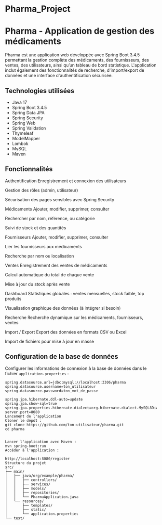 # Pharma_Project
# Pharma - Application de gestion des médicaments

Pharma est une application web développée avec Spring Boot 3.4.5 permettant la gestion complète des médicaments, des fournisseurs, des ventes, des utilisateurs, ainsi qu’un tableau de bord statistique. L'application inclut également des fonctionnalités de recherche, d'import/export de données et une interface d'authentification sécurisée.

## Technologies utilisées

- Java 17
- Spring Boot 3.4.5
- Spring Data JPA
- Spring Security
- Spring Web
- Spring Validation
- Thymeleaf
- ModelMapper
- Lombok
- MySQL
- Maven

## Fonctionnalités
Authentification
Enregistrement et connexion des utilisateurs

Gestion des rôles (admin, utilisateur)

Sécurisation des pages sensibles avec Spring Security

Médicaments
Ajouter, modifier, supprimer, consulter

Rechercher par nom, référence, ou catégorie

Suivi de stock et des quantités

Fournisseurs
Ajouter, modifier, supprimer, consulter

Lier les fournisseurs aux médicaments

Recherche par nom ou localisation

Ventes
Enregistrement des ventes de médicaments

Calcul automatique du total de chaque vente

Mise à jour du stock après vente

Dashboard
Statistiques globales : ventes mensuelles, stock faible, top produits

Visualisation graphique des données (à intégrer si besoin)

Recherche
Recherche dynamique sur les médicaments, fournisseurs, ventes

Import / Export
Export des données en formats CSV ou Excel

Import de fichiers pour mise à jour en masse



## Configuration de la base de données

Configurer les informations de connexion à la base de données dans le fichier `application.properties` :

```properties
spring.datasource.url=jdbc:mysql://localhost:3306/pharma
spring.datasource.username=ton_utilisateur
spring.datasource.password=ton_mot_de_passe

spring.jpa.hibernate.ddl-auto=update
spring.jpa.show-sql=true
spring.jpa.properties.hibernate.dialect=org.hibernate.dialect.MySQL8Dialect
server.port=8080
Lancement de l'application
Cloner le dépôt :
git clone https://github.com/ton-utilisateur/pharma.git
cd pharma


Lancer l'application avec Maven :
mvn spring-boot:run
Accéder à l'application :

http://localhost:8080/register
Structure du projet
src/
├── main/
│   ├── java/org/example/pharma/
│   │   ├── controllers/
│   │   ├── services/
│   │   ├── models/
│   │   ├── repositories/
│   │   └── PharmaApplication.java
│   └── resources/
│       ├── templates/
│       ├── static/
│       └── application.properties
└── test/



